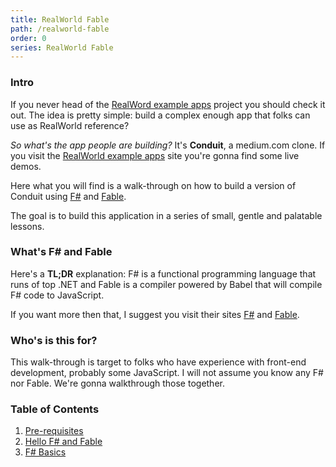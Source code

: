 ```yaml
---
title: RealWorld Fable
path: /realworld-fable
order: 0
series: RealWorld Fable
---
```


### Intro

If you never head of the [RealWord example apps](https://realworld.io) project you should check it out. The idea is pretty simple: build a complex enough app that folks can use as RealWorld reference?

*So what's the app people are building?* It's **Conduit**, a medium.com clone. If you visit the [RealWorld example apps](https://realworld.io) site you're gonna find some live demos.

Here what you will find is a walk-through on how to build a version of Conduit using [F#](https://fsharp.org) and [Fable](https://fable.io).

The goal is to build this application in a series of small, gentle and palatable lessons.

### What's F# and Fable

Here's a **TL;DR** explanation: F# is a functional programming language that runs of top .NET and Fable is a compiler powered by Babel that will compile F# code to JavaScript.

If you want more then that, I suggest you visit their sites [F#](https://fsharp.org) and [Fable](https://fable.io).

### Who's is this for?

This walk-through is target to folks who have experience with front-end development, probably some JavaScript. I will not assume you know any F# nor Fable. We're gonna walkthrough those together.

### Table of Contents

1) [Pre-requisites](/realworld-fable/01-pre-requisites)
2) [Hello F# and Fable](/realworld-fable/02-hello-world-fsharp-fable)
3) [F# Basics](/realworld-fable/03-fsharp-basics)